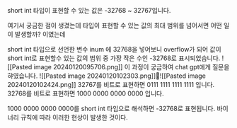 short int 타입이 표현할 수 있는 값은 -32768 ~ 32767입니다.

여기서 궁금한 점이 생겼는데
타입이 표현할 수 있는 값의 최대 범위를 넘어서면 어떤 일이 발생할까? 이였는데


 short int 타입으로 선언한 변수 inum 에 32768을 넣어보니 overflow가 되어 값이 short int로 표현할수 있는 값의 범위 중 가장 작은 수인 -32768로 표시되었습니다.
![[Pasted image 20240120095706.png]]
이 과정이 궁금하여 chat gpt에게 질문을 햐였습니다.
![[Pasted image 20240120102303.png]]![[Pasted image 20240120102424.png]]
32767를 비트로 표현하면 0111 1111 1111 1111 입니다.
 32768를 비트로 표현하면 1000 0000 0000 0000 입니다.

1000 0000 0000 0000를 short int 타입으로 해석하면 -32768로 표현됩니다.
바이너리 규칙에 따라 이러한 현상이 발생한 것이다.
